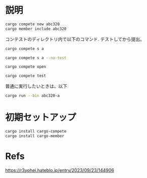 # 説明
```sh
cargo compete new abc320
cargo member include abc320
```

コンテストのディレクトリ内で以下のコマンド. テストしてから提出。
```sh
cargo compete s a
```

```sh
cargo compete s a --no-test
```

```sh
cargo compete open
```

```sh
cargo compete test
```


普通に実行したいときは、以下
```sh
cargo run --bin abc320-a
```

# 初期セットアップ
```sh
cargo install cargo-compete
cargo install cargo-member
```

# Refs

https://r3yohei.hateblo.jp/entry/2023/09/23/144906

